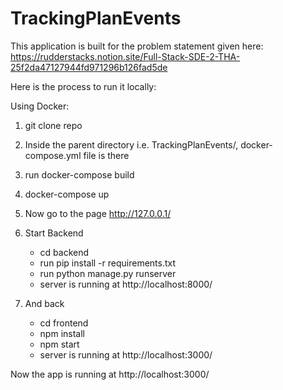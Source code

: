 # TrackingPlanEvents

This application is built for the problem statement given here: https://rudderstacks.notion.site/Full-Stack-SDE-2-THA-25f2da47127944fd971296b126fad5de

Here is the process to run it locally:

Using Docker:

1. git clone repo
2. Inside the parent directory i.e. TrackingPlanEvents/, docker-compose.yml file is there
3. run docker-compose build
4. docker-compose up
5. Now go to the page http://127.0.0.1/

6. Start Backend
   - cd backend
   - run pip install -r requirements.txt
   - run python manage.py runserver
   - server is running at http://localhost:8000/
7. And back
   - cd frontend
   - npm install
   - npm start
   - server is running at http://localhost:3000/

Now the app is running at http://localhost:3000/
